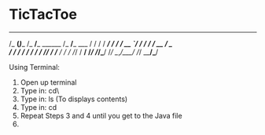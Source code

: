 # TicTacToe

  _______         ______              ______         
 /_  __(_)____   /_  __/___ ______   /_  __/___  ___ 
  / / / / ___/    / / / __ `/ ___/    / / / __ \/ _ \
 / / / / /__     / / / /_/ / /__     / / / /_/ /  __/
/_/ /_/\___/    /_/  \__,_/\___/    /_/  \____/\___/ 


Using Terminal:
1. Open up terminal
2. Type in: cd\
3. Type in: ls (To displays contents)
4. Type in: cd <Folder Name> 
5. Repeat Steps 3 and 4 until you get to the Java file
6. 
